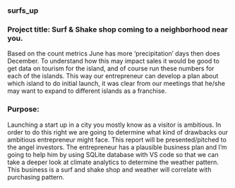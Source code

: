### surfs_up
### Project title: Surf & Shake shop coming to a neighborhood near you.

Based on the count metrics June has more ‘precipitation’ days then does December. To understand how this may impact sales it would be good to get data on tourism for the island, and of course run these numbers for each of the islands. This way our entrepreneur can develop a plan about which island to do initial launch, it was clear from our meetings that he/she may want to expand to different islands as a franchise. 

### Purpose: 
Launching a start up in a city you mostly know as a visitor is ambitious. In order to do this right we are going to determine what kind of drawbacks our ambitious entrepreneur might face. This report will be presented/pitched to the angel investors. The entrepreneur has a plausible business plan and I’m going to help him by using SQLite database with VS code so that we can take a deeper look at climate analytics to determine the weather pattern. This business is a surf and shake shop and weather will correlate with purchasing pattern. 
